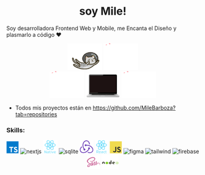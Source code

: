 <h1 align="center">soy Mile!</h1>

Soy desarrolladora Frontend Web y Mobile, me Encanta el Diseño y plasmarlo a código ❤️

<div align="center"> 
    <img src='https://raw.githubusercontent.com/ikismail/ikismail/master/catty.gif'  height="70" width="90">
    <img src='./assets/petalos.gif' alt="gif " height="70" width="90">
    <br>
    <img src='./assets/petalos.gif' alt="gif" height="70" width="90"> 
    <img src='./assets/pc.gif' alt="gif " height="65" width="90"> 
    <img src='./assets/petalos.gif' alt="gif " height="70" width="90"> 
</div>

<!--Todos mis proyectos están en [https://github.com/MileBarboza](github.com )-->
- Todos mis proyectos están en https://github.com/MileBarboza?tab=repositories

<h3 align="left">Skills:</h3>
<p align="center"> 
  <img src="https://raw.githubusercontent.com/devicons/devicon/master/icons/typescript/typescript-original.svg" alt="typescript" width="32" height="32" /> 
  <img src="https://cdn.worldvectorlogo.com/logos/nextjs-2.svg" alt="nextjs" width="35" height="35"/>
  <img src='./assets/reactnative.png' alt="reactnative" width="37" altura="37"/>
  <img src="https://www.vectorlogo.zone/logos/sqlite/sqlite-icon.svg" alt="sqlite" width="35" height="35"/>
  <img src="https://raw.githubusercontent.com/devicons/devicon/master/icons/redux/redux-original.svg" alt="redux" width="35" height="35"/>
  <img src="https://raw.githubusercontent.com/devicons/devicon/master/icons/react/react-original-wordmark.svg" alt="react" width="35" height="35"/>
  <img src="https://raw.githubusercontent.com/devicons/devicon/master/icons/javascript/javascript-original.svg" alt="javascript" width="32" height="32"/> 
  <img src="https://www.vectorlogo.zone/logos/figma/figma-icon.svg" alt="figma" width="32" height="32"/> 
  <img src="https://www.vectorlogo.zone/logos/tailwindcss/tailwindcss-icon.svg" alt="tailwind" width="35" height="35"/>
  <img src="https://www.vectorlogo.zone/logos/firebase/firebase-icon.svg" alt=" firebase" width="32" height="32"/> 
  <img src="https://raw.githubusercontent.com/devicons/devicon/master/icons/sass/sass-original.svg" alt="sass" width="35" height="35"/> 
  <sub><img src="https://raw.githubusercontent.com/devicons/devicon/master/icons/nodejs/nodejs-original-wordmark.svg" alt="nodejs" width="45" height="40"/> </sub>
</p>


